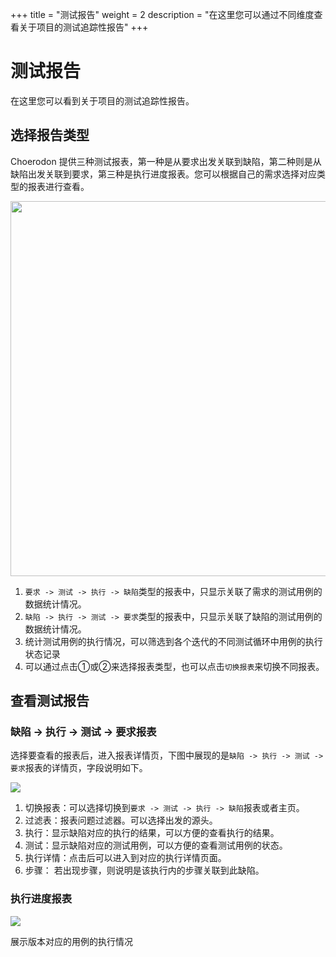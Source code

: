 +++
title = "测试报告"
weight = 2
description = "在这里您可以通过不同维度查看关于项目的测试追踪性报告"
+++

# 测试报告

在这里您可以看到关于项目的测试追踪性报告。

## 选择报告类型

Choerodon 提供三种测试报表，第一种是从要求出发关联到缺陷，第二种则是从缺陷出发关联到要求，第三种是执行进度报表。您可以根据自己的需求选择对应类型的报表进行查看。

<img src="/img/docs/user-guide/test-management/case-management/report-type.png" width="600" />

1. `要求 -> 测试 -> 执行 -> 缺陷`类型的报表中，只显示关联了需求的测试用例的数据统计情况。
2. `缺陷 -> 执行 -> 测试 -> 要求`类型的报表中，只显示关联了缺陷的测试用例的数据统计情况。
3. 统计测试用例的执行情况，可以筛选到各个迭代的不同测试循环中用例的执行状态记录
4. 可以通过点击①或②来选择报表类型，也可以点击`切换报表`来切换不同报表。

## 查看测试报告

### 缺陷 -> 执行 -> 测试 -> 要求报表
选择要查看的报表后，进入报表详情页，下图中展现的是`缺陷 -> 执行 -> 测试 -> 要求`报表的详情页，字段说明如下。

![](/img/docs/user-guide/test-management/case-management/bug-report.jpg)

1. 切换报表：可以选择切换到`要求 -> 测试 -> 执行 -> 缺陷`报表或者主页。
1. 过滤表：报表问题过滤器。可以选择出发的源头。
1. 执行：显示缺陷对应的执行的结果，可以方便的查看执行的结果。
1. 测试：显示缺陷对应的测试用例，可以方便的查看测试用例的状态。
1. 执行详情：点击后可以进入到对应的执行详情页面。
1. 步骤： 若出现步骤，则说明是该执行内的步骤关联到此缺陷。

### 执行进度报表

![](/img/docs/user-guide/test-management/case-management/progress.png)

展示版本对应的用例的执行情况